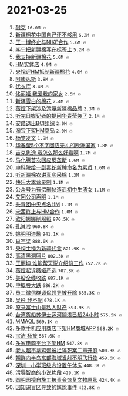 # 2021-03-25

1. [耐克](https://s.weibo.com/weibo?q=%E8%80%90%E5%85%8B&Refer=top) `16.0M 🔥`
1. [新疆棉花中国自己还不够用](https://s.weibo.com/weibo?q=%23%E6%96%B0%E7%96%86%E6%A3%89%E8%8A%B1%E4%B8%AD%E5%9B%BD%E8%87%AA%E5%B7%B1%E8%BF%98%E4%B8%8D%E5%A4%9F%E7%94%A8%23&Refer=top) `6.2M 🔥`
1. [王一博终止与NIKE合作](https://s.weibo.com/weibo?q=%E7%8E%8B%E4%B8%80%E5%8D%9A%E7%BB%88%E6%AD%A2%E4%B8%8ENIKE%E5%90%88%E4%BD%9C&Refer=top) `5.6M 🔥`
1. [李宁把新疆棉写在标签上](https://s.weibo.com/weibo?q=%23%E6%9D%8E%E5%AE%81%E6%8A%8A%E6%96%B0%E7%96%86%E6%A3%89%E5%86%99%E5%9C%A8%E6%A0%87%E7%AD%BE%E4%B8%8A%23&Refer=top) `5.2M 🔥`
1. [我支持新疆棉花](https://s.weibo.com/weibo?q=%23%E6%88%91%E6%94%AF%E6%8C%81%E6%96%B0%E7%96%86%E6%A3%89%E8%8A%B1%23&Refer=top) `5.0M 🔥`
1. [HM实体店](https://s.weibo.com/weibo?q=%23HM%E5%AE%9E%E4%BD%93%E5%BA%97%23&Refer=top) `4.9M 🔥`
1. [央视评HM抵制新疆棉花](https://s.weibo.com/weibo?q=%23%E5%A4%AE%E8%A7%86%E8%AF%84HM%E6%8A%B5%E5%88%B6%E6%96%B0%E7%96%86%E6%A3%89%E8%8A%B1%23&Refer=top) `4.0M 🔥`
1. [阿迪达斯](https://s.weibo.com/weibo?q=%E9%98%BF%E8%BF%AA%E8%BE%BE%E6%96%AF&Refer=top) `3.8M 🔥`
1. [优衣库](https://s.weibo.com/weibo?q=%E4%BC%98%E8%A1%A3%E5%BA%93&Refer=top) `3.4M 🔥`
1. [佟丽娅 我爱我的家乡](https://s.weibo.com/weibo?q=%E4%BD%9F%E4%B8%BD%E5%A8%85%20%E6%88%91%E7%88%B1%E6%88%91%E7%9A%84%E5%AE%B6%E4%B9%A1&Refer=top) `2.5M 🔥`
1. [新疆雪白的棉花](https://s.weibo.com/weibo?q=%23%E6%96%B0%E7%96%86%E9%9B%AA%E7%99%BD%E7%9A%84%E6%A3%89%E8%8A%B1%23&Refer=top) `2.4M 🔥`
1. [薇娅下架涉及污蔑新疆棉品牌](https://s.weibo.com/weibo?q=%23%E8%96%87%E5%A8%85%E4%B8%8B%E6%9E%B6%E6%B6%89%E5%8F%8A%E6%B1%A1%E8%94%91%E6%96%B0%E7%96%86%E6%A3%89%E5%93%81%E7%89%8C%23&Refer=top) `2.3M 🔥`
1. [听完日媒记者的提问华春莹笑了](https://s.weibo.com/weibo?q=%23%E5%90%AC%E5%AE%8C%E6%97%A5%E5%AA%92%E8%AE%B0%E8%80%85%E7%9A%84%E6%8F%90%E9%97%AE%E5%8D%8E%E6%98%A5%E8%8E%B9%E7%AC%91%E4%BA%86%23&Refer=top) `2.1M 🔥`
1. [安踏退出BCI组织](https://s.weibo.com/weibo?q=%E5%AE%89%E8%B8%8F%E9%80%80%E5%87%BABCI%E7%BB%84%E7%BB%87&Refer=top) `2.0M 🔥`
1. [淘宝下架HM商品](https://s.weibo.com/weibo?q=%23%E6%B7%98%E5%AE%9D%E4%B8%8B%E6%9E%B6HM%E5%95%86%E5%93%81%23&Refer=top) `2.0M 🔥`
1. [杨笠发文](https://s.weibo.com/weibo?q=%23%E6%9D%A8%E7%AC%A0%E5%8F%91%E6%96%87%23&Refer=top) `1.9M 🔥`
1. [华春莹5个不字回应无礼的欧洲国家](https://s.weibo.com/weibo?q=%23%E5%8D%8E%E6%98%A5%E8%8E%B95%E4%B8%AA%E4%B8%8D%E5%AD%97%E5%9B%9E%E5%BA%94%E6%97%A0%E7%A4%BC%E7%9A%84%E6%AC%A7%E6%B4%B2%E5%9B%BD%E5%AE%B6%23&Refer=top) `1.8M 🔥`
1. [吉克隽逸 我怎么那么好看啊](https://s.weibo.com/weibo?q=%E5%90%89%E5%85%8B%E9%9A%BD%E9%80%B8%20%E6%88%91%E6%80%8E%E4%B9%88%E9%82%A3%E4%B9%88%E5%A5%BD%E7%9C%8B%E5%95%8A&Refer=top) `1.7M 🔥`
1. [马化腾首次回应反垄断](https://s.weibo.com/weibo?q=%E9%A9%AC%E5%8C%96%E8%85%BE%E9%A6%96%E6%AC%A1%E5%9B%9E%E5%BA%94%E5%8F%8D%E5%9E%84%E6%96%AD&Refer=top) `1.6M 🔥`
1. [中科院给一剧毒蛇新种命名为素贞](https://s.weibo.com/weibo?q=%E4%B8%AD%E7%A7%91%E9%99%A2%E7%BB%99%E4%B8%80%E5%89%A7%E6%AF%92%E8%9B%87%E6%96%B0%E7%A7%8D%E5%91%BD%E5%90%8D%E4%B8%BA%E7%B4%A0%E8%B4%9E&Refer=top) `1.6M 🔥`
1. [听新疆棉农讲真实采棉](https://s.weibo.com/weibo?q=%23%E5%90%AC%E6%96%B0%E7%96%86%E6%A3%89%E5%86%9C%E8%AE%B2%E7%9C%9F%E5%AE%9E%E9%87%87%E6%A3%89%23&Refer=top) `1.3M 🔥`
1. [快乐大本营录制](https://s.weibo.com/weibo?q=%E5%BF%AB%E4%B9%90%E5%A4%A7%E6%9C%AC%E8%90%A5%E5%BD%95%E5%88%B6&Refer=top) `1.1M 🔥`
1. [公众号为有偿删帖造谣初中生渣女](https://s.weibo.com/weibo?q=%23%E5%85%AC%E4%BC%97%E5%8F%B7%E4%B8%BA%E6%9C%89%E5%81%BF%E5%88%A0%E5%B8%96%E9%80%A0%E8%B0%A3%E5%88%9D%E4%B8%AD%E7%94%9F%E6%B8%A3%E5%A5%B3%23&Refer=top) `1.1M 🔥`
1. [艾回公司声明](https://s.weibo.com/weibo?q=%23%E8%89%BE%E5%9B%9E%E5%85%AC%E5%8F%B8%E5%A3%B0%E6%98%8E%23&Refer=top) `1.1M 🔥`
1. [共青团中央点名HM](https://s.weibo.com/weibo?q=%23%E5%85%B1%E9%9D%92%E5%9B%A2%E4%B8%AD%E5%A4%AE%E7%82%B9%E5%90%8DHM%23&Refer=top) `1.1M 🔥`
1. [宋茜终止与HM合作](https://s.weibo.com/weibo?q=%23%E5%AE%8B%E8%8C%9C%E7%BB%88%E6%AD%A2%E4%B8%8EHM%E5%90%88%E4%BD%9C%23&Refer=top) `1.0M 🔥`
1. [欧阳娜娜制服照](https://s.weibo.com/weibo?q=%23%E6%AC%A7%E9%98%B3%E5%A8%9C%E5%A8%9C%E5%88%B6%E6%9C%8D%E7%85%A7%23&Refer=top) `970.5K 🔥`
1. [孔肖吟](https://s.weibo.com/weibo?q=%E5%AD%94%E8%82%96%E5%90%9F&Refer=top) `960.8K 🔥`
1. [姚明明道歉](https://s.weibo.com/weibo?q=%23%E5%A7%9A%E6%98%8E%E6%98%8E%E9%81%93%E6%AD%89%23&Refer=top) `941.1K 🔥`
1. [肖宇梁](https://s.weibo.com/weibo?q=%E8%82%96%E5%AE%87%E6%A2%81&Refer=top) `888.0K 🔥`
1. [央视主播为新疆代言](https://s.weibo.com/weibo?q=%23%E5%A4%AE%E8%A7%86%E4%B8%BB%E6%92%AD%E4%B8%BA%E6%96%B0%E7%96%86%E4%BB%A3%E8%A8%80%23&Refer=top) `821.9K 🔥`
1. [高清黑洞照片](https://s.weibo.com/weibo?q=%E9%AB%98%E6%B8%85%E9%BB%91%E6%B4%9E%E7%85%A7%E7%89%87&Refer=top) `802.3K 🔥`
1. [王丽坤 谁能帮天悦介绍份工作](https://s.weibo.com/weibo?q=%E7%8E%8B%E4%B8%BD%E5%9D%A4%20%E8%B0%81%E8%83%BD%E5%B8%AE%E5%A4%A9%E6%82%A6%E4%BB%8B%E7%BB%8D%E4%BB%BD%E5%B7%A5%E4%BD%9C&Refer=top) `752.7K 🔥`
1. [薇娅起诉薇娅严选](https://s.weibo.com/weibo?q=%23%E8%96%87%E5%A8%85%E8%B5%B7%E8%AF%89%E8%96%87%E5%A8%85%E4%B8%A5%E9%80%89%23&Refer=top) `707.8K 🔥`
1. [美股全线收跌](https://s.weibo.com/weibo?q=%E7%BE%8E%E8%82%A1%E5%85%A8%E7%BA%BF%E6%94%B6%E8%B7%8C&Refer=top) `687.1K 🔥`
1. [中概股大跌](https://s.weibo.com/weibo?q=%E4%B8%AD%E6%A6%82%E8%82%A1%E5%A4%A7%E8%B7%8C&Refer=top) `686.2K 🔥`
1. [员工微信群调侃领导被开除](https://s.weibo.com/weibo?q=%E5%91%98%E5%B7%A5%E5%BE%AE%E4%BF%A1%E7%BE%A4%E8%B0%83%E4%BE%83%E9%A2%86%E5%AF%BC%E8%A2%AB%E5%BC%80%E9%99%A4&Refer=top) `685.3K 🔥`
1. [吴彤 我不配](https://s.weibo.com/weibo?q=%E5%90%B4%E5%BD%A4%20%E6%88%91%E4%B8%8D%E9%85%8D&Refer=top) `678.1K 🔥`
1. [原来富士山是私人财产](https://s.weibo.com/weibo?q=%23%E5%8E%9F%E6%9D%A5%E5%AF%8C%E5%A3%AB%E5%B1%B1%E6%98%AF%E7%A7%81%E4%BA%BA%E8%B4%A2%E4%BA%A7%23&Refer=top) `593.9K 🔥`
1. [台湾货船苏伊士运河搁浅已超24小时](https://s.weibo.com/weibo?q=%E5%8F%B0%E6%B9%BE%E8%B4%A7%E8%88%B9%E8%8B%8F%E4%BC%8A%E5%A3%AB%E8%BF%90%E6%B2%B3%E6%90%81%E6%B5%85%E5%B7%B2%E8%B6%8524%E5%B0%8F%E6%97%B6&Refer=top) `575.5K 🔥`
1. [MMAQL](https://s.weibo.com/weibo?q=MMAQL&Refer=top) `569.1K 🔥`
1. [多款手机应用商店下架HM商城APP](https://s.weibo.com/weibo?q=%E5%A4%9A%E6%AC%BE%E6%89%8B%E6%9C%BA%E5%BA%94%E7%94%A8%E5%95%86%E5%BA%97%E4%B8%8B%E6%9E%B6HM%E5%95%86%E5%9F%8EAPP&Refer=top) `568.2K 🔥`
1. [宝洁 杨笠](https://s.weibo.com/weibo?q=%E5%AE%9D%E6%B4%81%20%E6%9D%A8%E7%AC%A0&Refer=top) `567.6K 🔥`
1. [多家电商平台下架HM](https://s.weibo.com/weibo?q=%23%E5%A4%9A%E5%AE%B6%E7%94%B5%E5%95%86%E5%B9%B3%E5%8F%B0%E4%B8%8B%E6%9E%B6HM%23&Refer=top) `547.8K 🔥`
1. [老人超市拿鸡蛋被拦猝死案二审开庭](https://s.weibo.com/weibo?q=%E8%80%81%E4%BA%BA%E8%B6%85%E5%B8%82%E6%8B%BF%E9%B8%A1%E8%9B%8B%E8%A2%AB%E6%8B%A6%E7%8C%9D%E6%AD%BB%E6%A1%88%E4%BA%8C%E5%AE%A1%E5%BC%80%E5%BA%AD&Refer=top) `500.3K 🔥`
1. [朝鲜向半岛东部海域发射不明飞行物](https://s.weibo.com/weibo?q=%23%E6%9C%9D%E9%B2%9C%E5%90%91%E5%8D%8A%E5%B2%9B%E4%B8%9C%E9%83%A8%E6%B5%B7%E5%9F%9F%E5%8F%91%E5%B0%84%E4%B8%8D%E6%98%8E%E9%A3%9E%E8%A1%8C%E7%89%A9%23&Refer=top) `459.6K 🔥`
1. [深圳一小学班级内设置午休床](https://s.weibo.com/weibo?q=%E6%B7%B1%E5%9C%B3%E4%B8%80%E5%B0%8F%E5%AD%A6%E7%8F%AD%E7%BA%A7%E5%86%85%E8%AE%BE%E7%BD%AE%E5%8D%88%E4%BC%91%E5%BA%8A&Refer=top) `448.3K 🔥`
1. [污辱智商的小说片段](https://s.weibo.com/weibo?q=%23%E6%B1%A1%E8%BE%B1%E6%99%BA%E5%95%86%E7%9A%84%E5%B0%8F%E8%AF%B4%E7%89%87%E6%AE%B5%23&Refer=top) `429.1K 🔥`
1. [圆明园擅自施工被责令恢复文物原状](https://s.weibo.com/weibo?q=%23%E5%9C%86%E6%98%8E%E5%9B%AD%E6%93%85%E8%87%AA%E6%96%BD%E5%B7%A5%E8%A2%AB%E8%B4%A3%E4%BB%A4%E6%81%A2%E5%A4%8D%E6%96%87%E7%89%A9%E5%8E%9F%E7%8A%B6%23&Refer=top) `424.4K 🔥`
1. [因知识盲区导致的尴尬事件](https://s.weibo.com/weibo?q=%23%E5%9B%A0%E7%9F%A5%E8%AF%86%E7%9B%B2%E5%8C%BA%E5%AF%BC%E8%87%B4%E7%9A%84%E5%B0%B4%E5%B0%AC%E4%BA%8B%E4%BB%B6%23&Refer=top) `422.8K 🔥`
